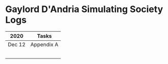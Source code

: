 # Gaylord D'Andria Simulating Society Logs



| 2020   | Tasks      |
| ------ | ---------- |
| Dec 12 | Appendix A |
|        |            |
|        |            |
|        |            |
|        |            |
|        |            |

